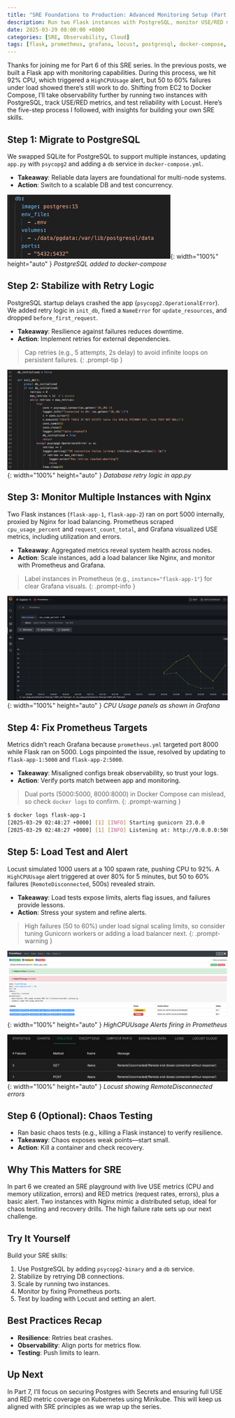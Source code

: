 ```yaml
---
title: "SRE Foundations to Production: Advanced Monitoring Setup (Part 6)"
description: Run two Flask instances with PostgreSQL, monitor USE/RED metrics via Prometheus and Grafana, and load test with Locust to push reliability.
date: 2025-03-29 08:00:00 +0800
categories: [SRE, Observability, Cloud]
tags: [flask, prometheus, grafana, locust, postgresql, docker-compose, monitoring, load-testing, nginx, devops, cloud, observability]
---
```


Thanks for joining me for Part 6 of this SRE series. In the previous posts, we built a Flask app with monitoring capabilities. During this process, we hit 92% CPU, which triggered a `HighCPUUsage` alert, but 50 to 60% failures under load showed there’s still work to do. Shifting from EC2 to Docker Compose, I’ll take observability further by running two instances with PostgreSQL, track USE/RED metrics, and test reliability with Locust. Here’s the five-step process I followed, with insights for building your own SRE skills.

## Step 1: Migrate to PostgreSQL
We swapped SQLite for PostgreSQL to support multiple instances, updating `app.py` with `psycopg2` and adding a `db` service in `docker-compose.yml`.

- **Takeaway**: Reliable data layers are foundational for multi-node systems.
- **Action**: Switch to a scalable DB and test concurrency.

![Desktop View](/assets/img/posts/20250329/docker-compose-postgresql.png ){: width="100%" height="auto" }
_PostgreSQL added to docker-compose_

## Step 2: Stabilize with Retry Logic
PostgreSQL startup delays crashed the app (`psycopg2.OperationalError`). We added retry logic in `init_db`, fixed a `NameError` for `update_resources`, and dropped `before_first_request`.

- **Takeaway**: Resilience against failures reduces downtime.
- **Action**: Implement retries for external dependencies.
  
> Cap retries (e.g., 5 attempts, 2s delay) to avoid infinite loops on persistent failures.
{: .prompt-tip }

![Desktop View](/assets/img/posts/20250329/db-retry.png ){: width="100%" height="auto" }
_Database retry logic in app.py_

## Step 3: Monitor Multiple Instances with Nginx
Two Flask instances (`flask-app-1`, `flask-app-2`) ran on port 5000 internally, proxied by Nginx for load balancing. Prometheus scraped `cpu_usage_percent` and `request_count_total`, and Grafana visualized USE metrics, including utilization and errors.

- **Takeaway**: Aggregated metrics reveal system health across nodes.
- **Action**: Scale instances, add a load balancer like Nginx, and monitor with Prometheus and Grafana.
  
> Label instances in Prometheus (e.g., `instance="flask-app-1"`) for clear Grafana visuals.
{: .prompt-info }

![Desktop View](/assets/img/posts/20250329/cpu-usage.png ){: width="100%" height="auto" }
_CPU Usage panels as shown in Grafana_

## Step 4: Fix Prometheus Targets
Metrics didn’t reach Grafana because `prometheus.yml` targeted port 8000 while Flask ran on 5000. Logs pinpointed the issue, resolved by updating to `flask-app-1:5000` and `flask-app-2:5000`.

- **Takeaway**: Misaligned configs break observability, so trust your logs.
- **Action**: Verify ports match between app and monitoring.
  
> Dual ports (5000:5000, 8000:8000) in Docker Compose can mislead, so check `docker logs` to confirm.
{: .prompt-warning }

```bash 
$ docker logs flask-app-1
[2025-03-29 02:48:27 +0000] [1] [INFO] Starting gunicorn 23.0.0
[2025-03-29 02:48:27 +0000] [1] [INFO] Listening at: http://0.0.0.0:5000
```

## Step 5: Load Test and Alert
Locust simulated 1000 users at a 100 spawn rate, pushing CPU to 92%. A `HighCPUUsage` alert triggered at over 80% for 5 minutes, but 50 to 60% failures (`RemoteDisconnected`, 500s) revealed strain.

- **Takeaway**: Load tests expose limits, alerts flag issues, and failures provide lessons.
- **Action**: Stress your system and refine alerts.
  
> High failures (50 to 60%) under load signal scaling limits, so consider tuning Gunicorn workers or adding a load balancer next.
{: .prompt-warning }

![Desktop View](/assets/img/posts/20250329/HighCPUUsage-alerts.png ){: width="100%" height="auto" }
_HighCPUUsage Alerts firing in Prometheus_

![Desktop View](/assets/img/posts/20250329/locust-failures.png ){: width="100%" height="auto" }
_Locust showing RemoteDisconnected errors_

## Step 6 (Optional): Chaos Testing
- Ran basic chaos tests (e.g., killing a Flask instance) to verify resilience.
- **Takeaway**: Chaos exposes weak points—start small.
- **Action**: Kill a container and check recovery.

## Why This Matters for SRE
In part 6 we created an SRE playground with live USE metrics (CPU and memory utilization, errors) and RED metrics (request rates, errors), plus a basic alert. Two instances with Nginx mimic a distributed setup, ideal for chaos testing and recovery drills. The high failure rate sets up our next challenge.

## Try It Yourself
Build your SRE skills:
1. Use PostgreSQL by adding `psycopg2-binary` and a `db` service.
2. Stabilize by retrying DB connections.
3. Scale by running two instances.
4. Monitor by fixing Prometheus ports.
5. Test by loading with Locust and setting an alert.

## Best Practices Recap
- **Resilience**: Retries beat crashes.
- **Observability**: Align ports for metrics flow.
- **Testing**: Push limits to learn.

## Up Next
In Part 7, I’ll focus on securing Postgres with Secrets and ensuring full USE and RED metric coverage on Kubernetes using Minikube. This will keep us aligned with SRE principles as we wrap up the series.